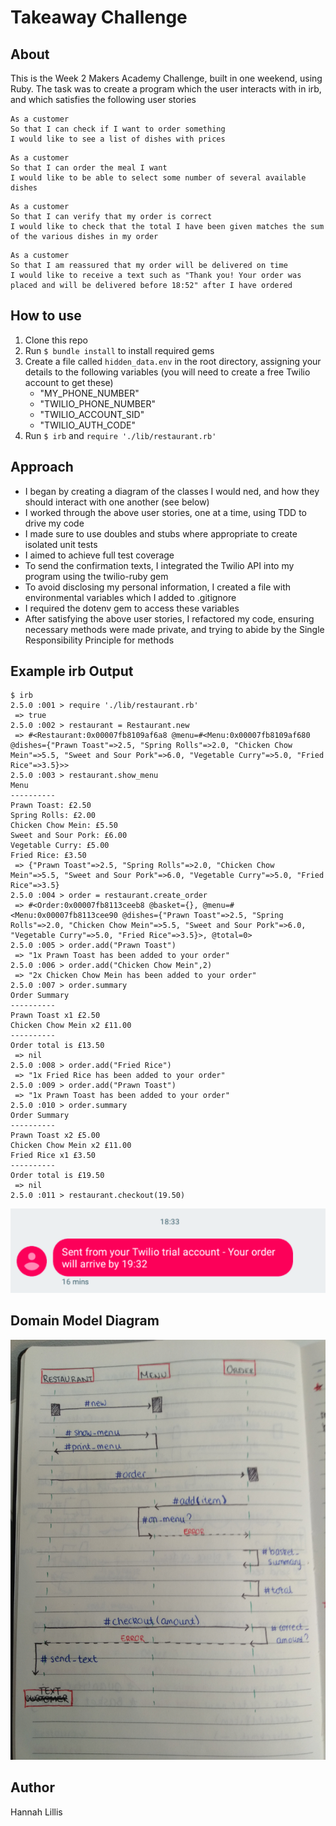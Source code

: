 Takeaway Challenge
==================

About
-----
This is the Week 2 Makers Academy Challenge, built in one weekend, using Ruby. The task was to create a program which the user interacts with in irb, and which satisfies the following user stories

```
As a customer
So that I can check if I want to order something
I would like to see a list of dishes with prices
```
```
As a customer
So that I can order the meal I want
I would like to be able to select some number of several available dishes
```
```
As a customer
So that I can verify that my order is correct
I would like to check that the total I have been given matches the sum of the various dishes in my order
```
```
As a customer
So that I am reassured that my order will be delivered on time
I would like to receive a text such as "Thank you! Your order was placed and will be delivered before 18:52" after I have ordered
```

How to use
-----
1. Clone this repo
2. Run `$ bundle install` to install required gems
3. Create a file called `hidden_data.env` in the root directory, assigning your details to the following variables (you will need to create a free Twilio account to get these)
    - "MY_PHONE_NUMBER"
    - "TWILIO_PHONE_NUMBER"
    - "TWILIO_ACCOUNT_SID"
    - "TWILIO_AUTH_CODE"
4. Run `$ irb` and `require './lib/restaurant.rb'`

Approach
-----
- I began by creating a diagram of the classes I would ned, and how they should interact with one another (see below)
- I worked through the above user stories, one at a time, using TDD to drive my code
- I made sure to use doubles and stubs where appropriate to create isolated unit tests
- I aimed to achieve full test coverage
- To send the confirmation texts, I integrated the Twilio API into my program using the twilio-ruby gem
- To avoid disclosing my personal information, I created a file with environmental variables which I added to .gitignore
- I required the dotenv gem to access these variables
- After satisfying the above user stories, I refactored my code, ensuring necessary methods were made private, and trying to abide by the Single Responsibility Principle for methods

Example irb Output
-----
```
$ irb
2.5.0 :001 > require './lib/restaurant.rb'
 => true
2.5.0 :002 > restaurant = Restaurant.new
 => #<Restaurant:0x00007fb8109af6a8 @menu=#<Menu:0x00007fb8109af680 @dishes={"Prawn Toast"=>2.5, "Spring Rolls"=>2.0, "Chicken Chow Mein"=>5.5, "Sweet and Sour Pork"=>6.0, "Vegetable Curry"=>5.0, "Fried Rice"=>3.5}>>
2.5.0 :003 > restaurant.show_menu
Menu
----------
Prawn Toast: £2.50
Spring Rolls: £2.00
Chicken Chow Mein: £5.50
Sweet and Sour Pork: £6.00
Vegetable Curry: £5.00
Fried Rice: £3.50
 => {"Prawn Toast"=>2.5, "Spring Rolls"=>2.0, "Chicken Chow Mein"=>5.5, "Sweet and Sour Pork"=>6.0, "Vegetable Curry"=>5.0, "Fried Rice"=>3.5}
2.5.0 :004 > order = restaurant.create_order
 => #<Order:0x00007fb8113ceeb8 @basket={}, @menu=#<Menu:0x00007fb8113cee90 @dishes={"Prawn Toast"=>2.5, "Spring Rolls"=>2.0, "Chicken Chow Mein"=>5.5, "Sweet and Sour Pork"=>6.0, "Vegetable Curry"=>5.0, "Fried Rice"=>3.5}>, @total=0>
2.5.0 :005 > order.add("Prawn Toast")
 => "1x Prawn Toast has been added to your order"
2.5.0 :006 > order.add("Chicken Chow Mein",2)
 => "2x Chicken Chow Mein has been added to your order"
2.5.0 :007 > order.summary
Order Summary
----------
Prawn Toast x1 £2.50
Chicken Chow Mein x2 £11.00
----------
Order total is £13.50
 => nil
2.5.0 :008 > order.add("Fried Rice")
 => "1x Fried Rice has been added to your order"
2.5.0 :009 > order.add("Prawn Toast")
 => "1x Prawn Toast has been added to your order"
2.5.0 :010 > order.summary
Order Summary
----------
Prawn Toast x2 £5.00
Chicken Chow Mein x2 £11.00
Fried Rice x1 £3.50
----------
Order total is £19.50
 => nil
2.5.0 :011 > restaurant.checkout(19.50)
```
![alt text](screenshots/ExampleText.png "Confirmation text message")

Domain Model Diagram
----
![alt text](screenshots/DomainModel.jpg "Domain Model Diagram")

Author
-----
Hannah Lillis
